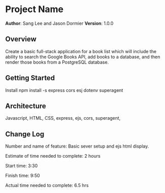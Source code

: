 # Project Name

**Author**: Sang Lee and Jason Dormier
**Version**: 1.0.0

## Overview
Create a basic full-stack application for a book list which will include the ability to search the Google Books API, add books to a database, and then render those books from a PostgreSQL database.

## Getting Started
Install npm install -s express cors esj dotenv superagent

## Architecture
Javascript, HTML, CSS, express, ejs, cors, superagent,

## Change Log
<!-- Use this area to document the iterative changes made to your application as each feature is successfully implemented. Use time stamps. Here's an examples:

01-01-2001 4:59pm - Application now has a fully-functional express server, with GET and POST routes for the book resource.

## Credits and Collaborations
<!-- Give credit (and a link) to other people or resources that helped you build this application. -->
Number and name of feature: Basic sever setup and ejs html display.

Estimate of time needed to complete: 2 hours

Start time: 3:30

Finish time: 9:50

Actual time needed to complete: 6.5 hrs


